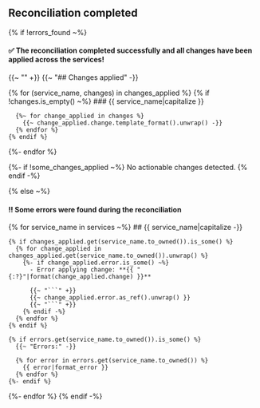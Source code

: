 ## Reconciliation completed
{% if !errors_found ~%}
  #### ✅ The reconciliation completed successfully and all changes have been applied across the services!
  {{~ "" +}}
  {{~ "## Changes applied" -}}

  {% for (service_name, changes) in changes_applied %}
    {% if !changes.is_empty() ~%}
      ### {{ service_name|capitalize }}

      {%~ for change_applied in changes %}
        {{~ change_applied.change.template_format().unwrap() -}}
      {% endfor %}
    {% endif %}
  {%- endfor %}

  {%- if !some_changes_applied ~%}
    No actionable changes detected.
  {% endif -%}

{% else ~%}
  #### ‼️ Some errors were found during the reconciliation
  {% for service_name in services ~%}
    ## {{ service_name|capitalize -}}

    {% if changes_applied.get(service_name.to_owned()).is_some() %}
      {% for change_applied in changes_applied.get(service_name.to_owned()).unwrap() %}
        {%- if change_applied.error.is_some() ~%}
          - Error applying change: **{{ "{:?}"|format(change_applied.change) }}**

          {{~ "```" +}}
          {{~ change_applied.error.as_ref().unwrap() }}
          {{~ "```" +}}
        {% endif -%}
      {% endfor %}
    {% endif %}

    {% if errors.get(service_name.to_owned()).is_some() %}
      {{~ "Errors:" -}}

      {% for error in errors.get(service_name.to_owned()) %}
        {{ error|format_error }}
      {% endfor %}
    {%- endif %}
  {%- endfor %}
{% endif -%}
